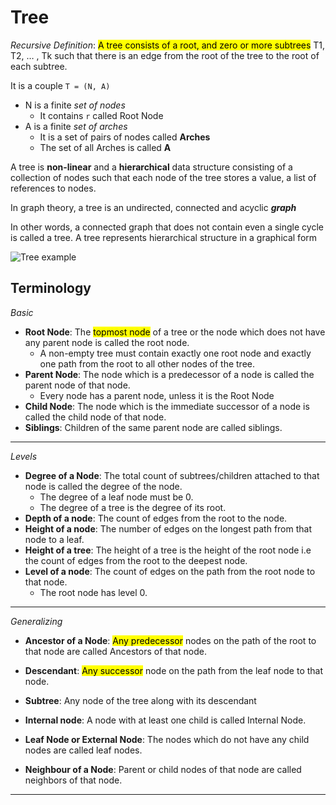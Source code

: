 # Tree
_Recursive Definition_: <mark>A tree consists of a root, 
and zero or more subtrees</mark> T1, T2, … , Tk such that there is an edge 
from the root of the tree to the root of each subtree.

It is a couple `T = (N, A)`</mark>
* N is a finite _set of nodes_
  * It contains `r` called Root Node
* A is a finite _set of arches_
  * It is a set of pairs of nodes called **Arches** 
  * The set of all Arches is called **A** 

A tree is **non-linear** and a **hierarchical** data structure consisting of a collection of nodes such that each node 
of the tree stores a value, a list of references to nodes.

In graph theory, a tree is an undirected, connected and acyclic ***graph***

In other words, a connected graph that does not contain even a single cycle is called a tree. 
A tree represents hierarchical structure in a graphical form

![Tree example](https://github.com/PayThePizzo/ASD/blob/main/Resources/tree-parts.jpg)

## Terminology
_Basic_

* **Root Node**: The <mark>topmost node</mark> of a tree or the node which does not have any parent node is called the root node.
  * A non-empty tree must contain exactly one root node and exactly one path from the root to all other nodes of the tree.
* **Parent Node**: The node which is a predecessor of a node is called the parent node of that node. 
  * Every node has a parent node, unless it is the Root Node
* **Child Node**: The node which is the immediate successor of a node is called the child node of that node.
* **Siblings**: Children of the same parent node are called siblings.

---
_Levels_

* **Degree of a Node**: The total count of subtrees/children attached to that node is called the degree of the node. 
  * The degree of a leaf node must be 0. 
  * The degree of a tree is the degree of its root.
* **Depth of a node**: The count of edges from the root to the node.
* **Height of a node**: The number of edges on the longest path from that node to a leaf.
* **Height of a tree**: The height of a tree is the height of the root node i.e the count of edges from the root to the deepest node.
* **Level of a node**: The count of edges on the path from the root node to that node.
    * The root node has level 0.

---
_Generalizing_

* **Ancestor of a Node**: <mark>Any predecessor</mark> nodes on the path of the root to that node are called Ancestors of that node. 
* **Descendant**: <mark>Any successor</mark> node on the path from the leaf node to that node.
* **Subtree**: Any node of the tree along with its descendant

* **Internal node**: A node with at least one child is called Internal Node. 
* **Leaf Node or External Node**: The nodes which do not have any child nodes are called leaf nodes.

* **Neighbour of a Node**: Parent or child nodes of that node are called neighbors of that node. 

---

## 
